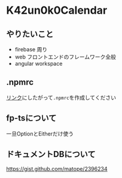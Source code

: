 # K42un0k0Calendar

## やりたいこと

- firebase 周り
- web フロントエンドのフレームワーク全般
- angular workspace

## .npmrc

[リンク](https://github.com/k42un0k0/puml-to-image#readme)にしたがって`.npmrc`を作成してください

## fp-tsについて

一旦OptionとEitherだけ使う

## ドキュメントDBについて

https://gist.github.com/matope/2396234
